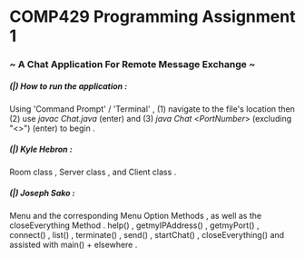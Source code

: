 # COMP429 Programming Assignment 1
 
### ~ A Chat Application For Remote Message Exchange ~

##### (|) How to run the application :

Using 'Command Prompt' / 'Terminal' , (1) navigate to the file's location then (2) use *javac Chat.java* (enter) and (3) *java Chat* <*PortNumber*> (excluding "<>") (enter) to begin .


##### (|) Kyle Hebron :

Room class , Server class , and Client class .


##### (|) Joseph Sako :

Menu and the corresponding Menu Option Methods , as well as the closeEverything Method .
help() , getmyIPAddress() , getmyPort() , connect() , list() , terminate() , send() , startChat() , closeEverything() and assisted with main() + elsewhere .

